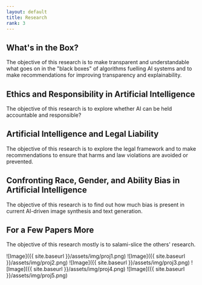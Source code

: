 ```yaml
---
layout: default
title: Research
rank: 3
---
```

## What's in the Box?
The objective of this research is to make transparent and understandable what goes on in the "black boxes" of algorithms fuelling AI systems and to make recommendations for improving transparency and explainability.

## Ethics and Responsibility in Artificial Intelligence
The objective of this research is to explore whether AI can be held accountable and responsible?

## Artificial Intelligence and Legal Liability
The objective of this research is to explore the legal framework and to make recommendations to ensure that harms and law violations are avoided or prevented.

## Confronting Race, Gender, and Ability Bias in Artificial Intelligence
The objective of this research is to find out how much bias is present in current AI-driven image synthesis and text generation.

## For a Few Papers More
The objective of this research mostly is to salami-slice the others' research.

![Image]({{ site.baseurl }}/assets/img/proj1.png)
![Image]({{ site.baseurl }}/assets/img/proj2.png)
![Image]({{ site.baseurl }}/assets/img/proj3.png)
![Image]({{ site.baseurl }}/assets/img/proj4.png)
![Image]({{ site.baseurl }}/assets/img/proj5.png)

